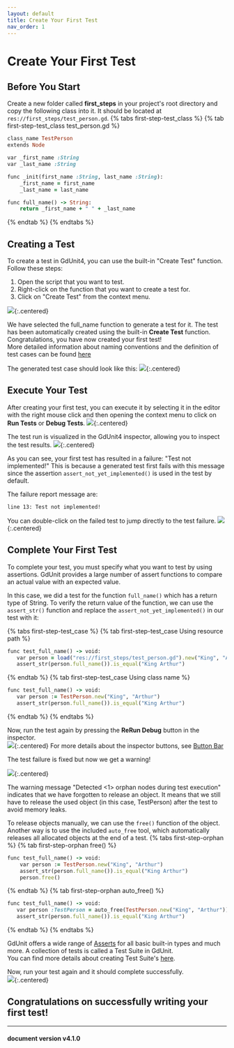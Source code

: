 ```yaml
---
layout: default
title: Create Your First Test
nav_order: 1
---
```


# Create Your First Test

## Before You Start
Create a new folder called **first_steps** in your project's root directory and copy the following class into it. It should be located at `res://first_steps/test_person.gd`.
{% tabs first-step-test_class %}
{% tab first-step-test_class test_person.gd %}
```ruby
class_name TestPerson
extends Node

var _first_name :String
var _last_name :String

func _init(first_name :String, last_name :String):
	_first_name = first_name
	_last_name = last_name

func full_name() -> String:
	return _first_name + " " + _last_name

```
{% endtab %}
{% endtabs %}

## Creating a Test

To create a test in GdUnit4, you can use the built-in "Create Test" function. Follow these steps:

1. Open the script that you want to test.
2. Right-click on the function that you want to create a test for.
3. Click on "Create Test" from the context menu.

![](/gdUnit4/assets/images/first-steps/context-menu.png){:.centered}

We have selected the full_name function to generate a test for it. The test has been automatically created using the built-in **Create Test** function. Congratulations, you have now created your first test!<br>
More detailed information about naming conventions and the definition of test cases can be found [here](/gdUnit4/faq/test-case/#definition)

The generated test case should look like this:
![](/gdUnit4/assets/images/first-steps/generated-test-suite.png){:.centered}


## Execute Your Test

After creating your first test, you can execute it by selecting it in the editor with the right mouse click and then opening the context menu to click on **Run Tests** or **Debug Tests**.
![](/gdUnit4/assets/images/first-steps/run-selected-test-case.png){:.centered}


The test run is visualized in the GdUnit4 inspector, allowing you to inspect the test results.
![](/gdUnit4/assets/images/first-steps/first-test-run-result.png){:.centered}

As you can see, your first test has resulted in a failure: "Test not implemented!" This is because a generated test first fails with this message since the assertion `assert_not_yet_implemented()` is used in the test by default. 

The failure report message are:
```
line 13: Test not implemented!
```

You can double-click on the failed test to jump directly to the test failure.
![](/gdUnit4/assets/images/first-steps/jump-to-failure.png){:.centered}



## Complete Your First Test

To complete your test, you must specify what you want to test by using assertions. GdUnit provides a large number of assert functions to compare an actual value with an expected value.

In this case, we did a test for the function `full_name()` which has a return type of String. To verify the return value of the function, we can use the `assert_str()` function and replace the `assert_not_yet_implemented()` in our test with it:


{% tabs first-step-test_case %}
{% tab first-step-test_case Using resource path %}
```ruby
func test_full_name() -> void:
   var person = load("res://first_steps/test_person.gd").new("King", "Arthur")
   assert_str(person.full_name()).is_equal("King Arthur")
```
{% endtab %}
{% tab first-step-test_case Using class name %}
```ruby
func test_full_name() -> void:
   var person := TestPerson.new("King", "Arthur")
   assert_str(person.full_name()).is_equal("King Arthur")
```
{% endtab %}
{% endtabs %}

Now, run the test again by pressing the **ReRun Debug** button in the inspector.<br>
![](/gdUnit4/assets/images/first-steps/rerun-test.png){:.centered}
For more details about the inspector buttons, see [Button Bar](/gdUnit4/faq/run-tests/#button-bar)


The test failure is fixed but now we get a warning!

![](/gdUnit4/assets/images/first-steps/rerun-test-result.png){:.centered}

The warning message "Detected <1> orphan nodes during test execution" indicates that we have forgotten to release an object. It means that we still have to release the used object (in this case, TestPerson) after the test to avoid memory leaks.

To release objects manually, we can use the `free()` function of the object. Another way is to use the included `auto_free` tool, which automatically releases all allocated objects at the end of a test.
{% tabs first-step-orphan %}
{% tab first-step-orphan free() %}
```ruby
func test_full_name() -> void:
	var person := TestPerson.new("King", "Arthur")
	assert_str(person.full_name()).is_equal("King Arthur")
	person.free()
```
{% endtab %}
{% tab first-step-orphan auto_free() %}
```ruby
func test_full_name() -> void:
   var person :TestPerson = auto_free(TestPerson.new("King", "Arthur"))
   assert_str(person.full_name()).is_equal("King Arthur")
```
{% endtab %}
{% endtabs %}


GdUnit offers a wide range of [Asserts](/gdUnit4/testing/index/) for all basic built-in types and much more. A collection of tests is called a Test Suite in GdUnit.<br>
You can find more details about creating Test Suite's [here](/gdUnit4/faq/test-suite).

Now, run your test again and it should complete successfully.<br>
![](/gdUnit4/assets/images/first-steps/fixed-rerun-test-result.png){:.centered}

<h2>Congratulations on successfully writing your first test!</h2>

---
<h4> document version v4.1.0 </h4>